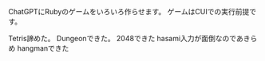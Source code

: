 ChatGPTにRubyのゲームをいろいろ作らせます。
ゲームはCUIでの実行前提です。

Tetris諦めた。
Dungeonできた。
2048できた
hasami入力が面倒なのであきらめ
hangmanできた
